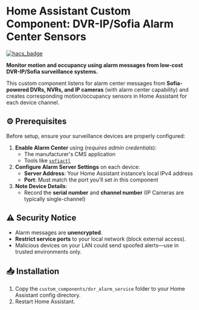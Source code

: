 # Home Assistant Custom Component: DVR-IP/Sofia Alarm Center Sensors  

[![hacs_badge](https://img.shields.io/badge/HACS-Default-orange.svg)](https://github.com/hacs/integration)


**Monitor motion and occupancy using alarm messages from low-cost DVR-IP/Sofia surveillance systems.**  

This custom component listens for alarm center messages from **Sofia-powered DVRs, NVRs, and IP cameras** (with alarm center capability) and creates corresponding motion/occupancy sensors in Home Assistant for each device channel.  

## ⚙️ Prerequisites  
Before setup, ensure your surveillance devices are properly configured:  
1. **Enable Alarm Center** using (*requires admin credentials*):  
   - The manufacturer's CMS application  
   - Tools like [`sofiactl`](https://gitlab.com/667bdrm/sofiactl)  
2. **Configure Alarm Server Settings** on each device:  
   - **Server Address**: Your Home Assistant instance’s local IPv4 address  
   - **Port**: Must match the port you’ll set in this component  
3. **Note Device Details**:  
   - Record the **serial number** and **channel number** (IP Cameras are typically single-channel)  

## ⚠️ Security Notice  
- Alarm messages are **unencrypted**.  
- **Restrict service ports** to your local network (block external access).  
- Malicious devices on your LAN could send spoofed alerts—use in trusted environments only.  

## 📥 Installation  
1. Copy the `custom_components/dvr_alarm_service` folder to your Home Assistant config directory.  
2. Restart Home Assistant.  






